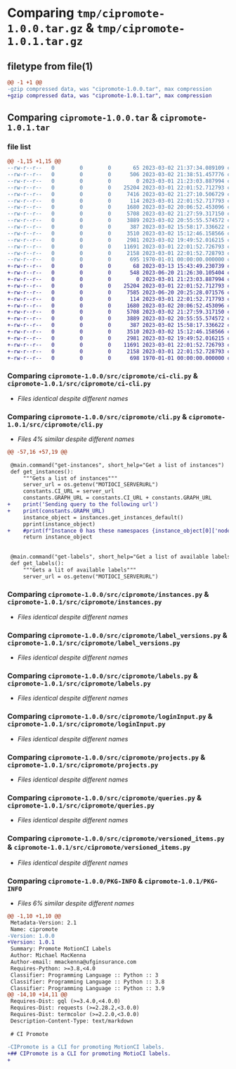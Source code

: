 # Comparing `tmp/cipromote-1.0.0.tar.gz` & `tmp/cipromote-1.0.1.tar.gz`

## filetype from file(1)

```diff
@@ -1 +1 @@
-gzip compressed data, was "cipromote-1.0.0.tar", max compression
+gzip compressed data, was "cipromote-1.0.1.tar", max compression
```

## Comparing `cipromote-1.0.0.tar` & `cipromote-1.0.1.tar`

### file list

```diff
@@ -1,15 +1,15 @@
--rw-r--r--   0        0        0       65 2023-03-02 21:37:34.089109 cipromote-1.0.0/README.md
--rw-r--r--   0        0        0      506 2023-03-02 21:38:51.457776 cipromote-1.0.0/pyproject.toml
--rw-r--r--   0        0        0        0 2023-03-01 21:23:03.887994 cipromote-1.0.0/src/cipromote/__init__.py
--rw-r--r--   0        0        0    25204 2023-03-01 22:01:52.712793 cipromote-1.0.0/src/cipromote/ci-cli.py
--rw-r--r--   0        0        0     7416 2023-03-02 21:27:10.506729 cipromote-1.0.0/src/cipromote/cli.py
--rw-r--r--   0        0        0      114 2023-03-01 22:01:52.717793 cipromote-1.0.0/src/cipromote/constants.py
--rw-r--r--   0        0        0     1680 2023-03-02 20:06:52.453096 cipromote-1.0.0/src/cipromote/instances.py
--rw-r--r--   0        0        0     5708 2023-03-02 21:27:59.317150 cipromote-1.0.0/src/cipromote/label_versions.py
--rw-r--r--   0        0        0     3889 2023-03-02 20:55:55.574572 cipromote-1.0.0/src/cipromote/labels.py
--rw-r--r--   0        0        0      387 2023-03-02 15:58:17.336622 cipromote-1.0.0/src/cipromote/login.py
--rw-r--r--   0        0        0     3510 2023-03-02 15:12:46.158566 cipromote-1.0.0/src/cipromote/loginInput.py
--rw-r--r--   0        0        0     2981 2023-03-02 19:49:52.016215 cipromote-1.0.0/src/cipromote/projects.py
--rw-r--r--   0        0        0    11691 2023-03-01 22:01:52.726793 cipromote-1.0.0/src/cipromote/queries.py
--rw-r--r--   0        0        0     2158 2023-03-01 22:01:52.728793 cipromote-1.0.0/src/cipromote/versioned_items.py
--rw-r--r--   0        0        0      695 1970-01-01 00:00:00.000000 cipromote-1.0.0/PKG-INFO
+-rw-r--r--   0        0        0       68 2023-03-13 15:43:49.230739 cipromote-1.0.1/README.md
+-rw-r--r--   0        0        0      548 2023-06-20 21:26:30.105404 cipromote-1.0.1/pyproject.toml
+-rw-r--r--   0        0        0        0 2023-03-01 21:23:03.887994 cipromote-1.0.1/src/cipromote/__init__.py
+-rw-r--r--   0        0        0    25204 2023-03-01 22:01:52.712793 cipromote-1.0.1/src/cipromote/ci-cli.py
+-rw-r--r--   0        0        0     7585 2023-06-20 20:25:28.071576 cipromote-1.0.1/src/cipromote/cli.py
+-rw-r--r--   0        0        0      114 2023-03-01 22:01:52.717793 cipromote-1.0.1/src/cipromote/constants.py
+-rw-r--r--   0        0        0     1680 2023-03-02 20:06:52.453096 cipromote-1.0.1/src/cipromote/instances.py
+-rw-r--r--   0        0        0     5708 2023-03-02 21:27:59.317150 cipromote-1.0.1/src/cipromote/label_versions.py
+-rw-r--r--   0        0        0     3889 2023-03-02 20:55:55.574572 cipromote-1.0.1/src/cipromote/labels.py
+-rw-r--r--   0        0        0      387 2023-03-02 15:58:17.336622 cipromote-1.0.1/src/cipromote/login.py
+-rw-r--r--   0        0        0     3510 2023-03-02 15:12:46.158566 cipromote-1.0.1/src/cipromote/loginInput.py
+-rw-r--r--   0        0        0     2981 2023-03-02 19:49:52.016215 cipromote-1.0.1/src/cipromote/projects.py
+-rw-r--r--   0        0        0    11691 2023-03-01 22:01:52.726793 cipromote-1.0.1/src/cipromote/queries.py
+-rw-r--r--   0        0        0     2158 2023-03-01 22:01:52.728793 cipromote-1.0.1/src/cipromote/versioned_items.py
+-rw-r--r--   0        0        0      698 1970-01-01 00:00:00.000000 cipromote-1.0.1/PKG-INFO
```

### Comparing `cipromote-1.0.0/src/cipromote/ci-cli.py` & `cipromote-1.0.1/src/cipromote/ci-cli.py`

 * *Files identical despite different names*

### Comparing `cipromote-1.0.0/src/cipromote/cli.py` & `cipromote-1.0.1/src/cipromote/cli.py`

 * *Files 4% similar despite different names*

```diff
@@ -57,16 +57,19 @@
 
 @main.command("get-instances", short_help="Get a list of instances")
 def get_instances():
     """Gets a list of instances"""
     server_url = os.getenv("MOTIOCI_SERVERURL")
     constants.CI_URL = server_url
     constants.GRAPH_URL = constants.CI_URL + constants.GRAPH_URL
+    print('Sending query to the following url')
+    print(constants.GRAPH_URL)
     instance_object = instances.get_instances_default()
     pprint(instance_object)
+    #print(f"Instance 0 has these namespaces {instance_object[0]['node']['namespaces']}")
     return instance_object
 
 
 @main.command("get-labels", short_help="Get a list of available labels")
 def get_labels():
     """Gets a lit of available labels"""
     server_url = os.getenv("MOTIOCI_SERVERURL")
```

### Comparing `cipromote-1.0.0/src/cipromote/instances.py` & `cipromote-1.0.1/src/cipromote/instances.py`

 * *Files identical despite different names*

### Comparing `cipromote-1.0.0/src/cipromote/label_versions.py` & `cipromote-1.0.1/src/cipromote/label_versions.py`

 * *Files identical despite different names*

### Comparing `cipromote-1.0.0/src/cipromote/labels.py` & `cipromote-1.0.1/src/cipromote/labels.py`

 * *Files identical despite different names*

### Comparing `cipromote-1.0.0/src/cipromote/loginInput.py` & `cipromote-1.0.1/src/cipromote/loginInput.py`

 * *Files identical despite different names*

### Comparing `cipromote-1.0.0/src/cipromote/projects.py` & `cipromote-1.0.1/src/cipromote/projects.py`

 * *Files identical despite different names*

### Comparing `cipromote-1.0.0/src/cipromote/queries.py` & `cipromote-1.0.1/src/cipromote/queries.py`

 * *Files identical despite different names*

### Comparing `cipromote-1.0.0/src/cipromote/versioned_items.py` & `cipromote-1.0.1/src/cipromote/versioned_items.py`

 * *Files identical despite different names*

### Comparing `cipromote-1.0.0/PKG-INFO` & `cipromote-1.0.1/PKG-INFO`

 * *Files 6% similar despite different names*

```diff
@@ -1,10 +1,10 @@
 Metadata-Version: 2.1
 Name: cipromote
-Version: 1.0.0
+Version: 1.0.1
 Summary: Promote MotionCI Labels
 Author: Michael MacKenna
 Author-email: mmackenna@ufginsurance.com
 Requires-Python: >=3.8,<4.0
 Classifier: Programming Language :: Python :: 3
 Classifier: Programming Language :: Python :: 3.8
 Classifier: Programming Language :: Python :: 3.9
@@ -14,10 +14,11 @@
 Requires-Dist: gql (>=3.4.0,<4.0.0)
 Requires-Dist: requests (>=2.28.2,<3.0.0)
 Requires-Dist: termcolor (>=2.2.0,<3.0.0)
 Description-Content-Type: text/markdown
 
 # CI Promote
 
-CIPromote is a CLI for promoting MotionCI labels.
+## CIPromote is a CLI for promoting MotioCI labels.
+
```

